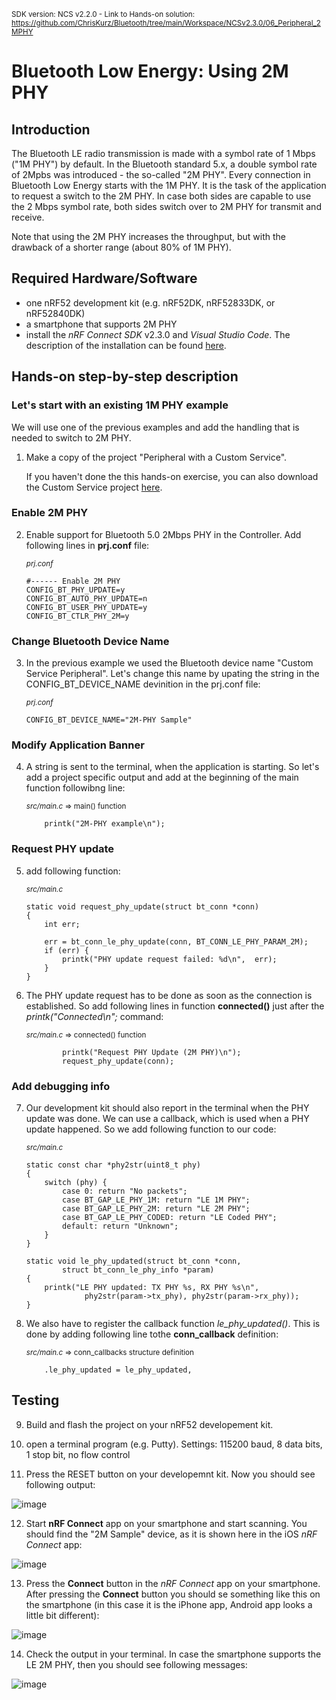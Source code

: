<sup>SDK version: NCS v2.2.0  -  Link to Hands-on solution: https://github.com/ChrisKurz/Bluetooth/tree/main/Workspace/NCSv2.3.0/06_Peripheral_2MPHY</sup>

# Bluetooth Low Energy: Using 2M PHY

## Introduction

The Bluetooth LE radio transmission is made with a symbol rate of 1 Mbps ("1M PHY") by default. In the Bluetooth standard 5.x, a double symbol rate of 2Mpbs was introduced - the so-called "2M PHY". 
Every connection in Bluetooth Low Energy starts with the 1M PHY. It is the task of the application to request a switch to the 2M PHY. In case both sides are capable to use the 2 Mbps 
symbol rate, both sides switch over to 2M PHY for transmit and receive. 

Note that using the 2M PHY increases the throughput, but with the drawback of a shorter range (about 80% of 1M PHY).

## Required Hardware/Software

- one nRF52 development kit (e.g. nRF52DK, nRF52833DK, or nRF52840DK)
- a smartphone that supports 2M PHY 
- install the _nRF Connect SDK_ v2.3.0 and _Visual Studio Code_. The description of the installation can be found [here](https://developer.nordicsemi.com/nRF_Connect_SDK/doc/2.3.0/nrf/getting_started/assistant.html#).

## Hands-on step-by-step description

### Let's start with an existing 1M PHY example

We will use one of the previous examples and add the handling that is needed to switch to 2M PHY. 

1) Make a copy of the project "Peripheral with a Custom Service". 

   If you haven't done the this hands-on exercise, you can also download the Custom Service project [here](https://github.com/ChrisKurz/Bluetooth/tree/main/Workspace/NCSv2.3.0/02_Peripheral_DIS).

### Enable 2M PHY

2) Enable support for Bluetooth 5.0 2Mbps PHY in the Controller. Add following lines in __prj.conf__ file:

	<sup>_prj.conf_</sup>
   
       #------ Enable 2M PHY
       CONFIG_BT_PHY_UPDATE=y
       CONFIG_BT_AUTO_PHY_UPDATE=n
       CONFIG_BT_USER_PHY_UPDATE=y
       CONFIG_BT_CTLR_PHY_2M=y

### Change Bluetooth Device Name

3) In the previous example we used the Bluetooth device name "Custom Service Peripheral". Let's change this name by upating the string in the CONFIG_BT_DEVICE_NAME devinition in the prj.conf file:

	<sup>_prj.conf_</sup>
       
       CONFIG_BT_DEVICE_NAME="2M-PHY Sample"

### Modify Application Banner

4) A string is sent to the terminal, when the application is starting. So let's add a project specific output and add at the beginning of the main function followibng line:

	<sup>_src/main.c_ => main() function</sup>
   
           printk("2M-PHY example\n");


### Request PHY update 

5) add following function:

	<sup>_src/main.c_</sup>

       static void request_phy_update(struct bt_conn *conn)
       {
           int err;

           err = bt_conn_le_phy_update(conn, BT_CONN_LE_PHY_PARAM_2M);
           if (err) {
               printk("PHY update request failed: %d\n",  err);
           }
       }

6) The PHY update request has to be done as soon as the connection is established. So add following lines in function __connected()__ just after the _printk("Connected\n";_ command:

	<sup>_src/main.c_ => connected() function</sup>

               printk("Request PHY Update (2M PHY)\n");
               request_phy_update(conn);


### Add debugging info

7) Our development kit should also report in the terminal when the PHY update was done. We can use a callback, which is used when a PHY update happened. So we add following function to our code:

	<sup>_src/main.c_</sup>

       static const char *phy2str(uint8_t phy)
       {
           switch (phy) {
               case 0: return "No packets";
               case BT_GAP_LE_PHY_1M: return "LE 1M PHY";
               case BT_GAP_LE_PHY_2M: return "LE 2M PHY";
               case BT_GAP_LE_PHY_CODED: return "LE Coded PHY";
               default: return "Unknown";
           }
       }

       static void le_phy_updated(struct bt_conn *conn,
               struct bt_conn_le_phy_info *param)
       {
           printk("LE PHY updated: TX PHY %s, RX PHY %s\n",
                    phy2str(param->tx_phy), phy2str(param->rx_phy));
       }

8) We also have to register the callback function _le_phy_updated()_. This is done by adding following line tothe __conn_callback__ definition:

	<sup>_src/main.c_ => conn_callbacks structure definition</sup>

           .le_phy_updated = le_phy_updated,


## Testing

9) Build and flash the project on your nRF52 developement kit. 

10) open a terminal program (e.g. Putty). Settings: 115200 baud, 8 data bits, 1 stop bit, no flow control

11) Press the RESET button on your developemnt kit. Now you should see following output:

![image](images/06_2MPHY_terminal_start.jpg)

12) Start __nRF Connect__ app on your smartphone and start scanning. You should find the "2M Sample" device, as it is shown here in the iOS _nRF Connect_ app:

![image](images/06_2MPHY_smartphone_scan.jpg)

13) Press the __Connect__ button in the _nRF Connect_ app on your smartphone. After pressing the __Connect__ button you should se something like this on the smartphone (in this case it is the iPhone app, Android app looks a little bit different):

![image](images/06_2MPHY_smartphone_connected.jpg)

14) Check the output in your terminal. In case the smartphone supports the LE 2M PHY, then you should see following messages:

![image](images/06_2MPHY_terminal_PhyUpdate.jpg)

